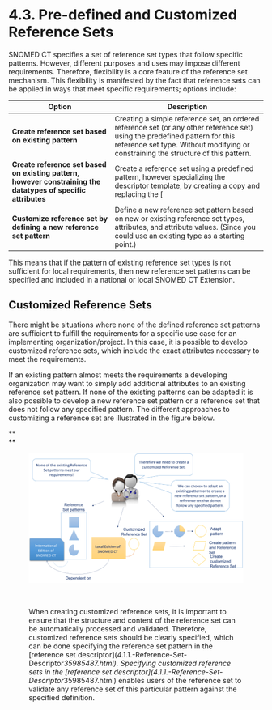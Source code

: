 # 4.3. Pre-defined and Customized Reference Sets

SNOMED CT specifies a set of reference set types that follow specific patterns. However, different purposes and uses may impose different requirements. Therefore, flexibility is a core feature of the reference set mechanism. This flexibility is manifested by the fact that reference sets can be applied in ways that meet specific requirements; options include:

Option| Description  
---|---  
**Create reference set based on existing pattern**|  Creating a simple reference set, an ordered reference set (or any other reference set) using the predefined pattern for this reference set type. Without modifying or constraining the structure of this pattern.  
**Create reference set based on existing pattern, however constraining the datatypes of specific attributes**|  Create a reference set using a predefined pattern, however specializing the descriptor template, by creating a copy and replacing the [|Attribute description|](http://browser.ihtsdotools.org/index.html?perspective=full&conceptId1=900000000000458008&edition=en-edition&release=v20160731&server=http://browser.ihtsdotools.org/api/snomed&langRefset=900000000000509007) or [|Attribute type|](http://browser.ihtsdotools.org/index.html?perspective=full&conceptId1=900000000000459000&edition=en-edition&release=v20160731&server=http://browser.ihtsdotools.org/api/snomed&langRefset=900000000000509007) values with a subtype.  
**Customize reference set by defining a new reference set pattern**|  Define a new reference set pattern based on new or existing reference set types, attributes, and attribute values. (Since you could use an existing type as a starting point.)  
  
This means that if the pattern of existing reference set types is not sufficient for local requirements, then new reference set patterns can be specified and included in a national or local SNOMED CT Extension.

## Customized Reference Sets

There might be situations where none of the defined reference set patterns are sufficient to fulfill the requirements for a specific use case for an implementing organization/project. In this case, it is possible to develop customized reference sets, which include the exact attributes necessary to meet the requirements. 

If an existing pattern almost meets the requirements a developing organization may want to simply add additional attributes to an existing reference set pattern. If none of the existing patterns can be adapted it is also possible to develop a new reference set pattern or a reference set that does not follow any specified pattern. The different approaches to customizing a reference set are illustrated in the figure below. 

**  
**

<figure><img src="../images/35985494.png" alt="" title=""></figure>

<figure><img src="plugins/servlet/confluence/placeholder/unknown-macro" alt="" title=""><figcaption><p>When creating customized reference sets, it is important to ensure that the structure and content of the reference set can be automatically processed and validated. Therefore, customized reference sets should be clearly specified, which can be done specifying the reference set pattern in the [reference set descriptor](4.1.1.-Reference-Set-Descriptor<em>35985487.html). Specifying customized reference sets in the [reference set descriptor](4.1.1.-Reference-Set-Descriptor</em>35985487.html) enables users of the reference set to validate any reference set of this particular pattern against the specified definition.</p></figcaption></figure>

  

  

  

